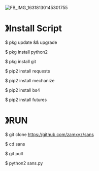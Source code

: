 ![FB_IMG_16318130145301755](https://user-images.githubusercontent.com/79139059/133915981-8c896ae7-1c1c-4936-b799-a00697f3c15a.jpg)


# 》Install Script

$ pkg update && upgrade

$ pkg install python2

$ pkg install git

$ pip2 install requests

$ pip2 install mechanize

$ pip2 install bs4

$ pip2 install futures

# 》RUN

$ git clone https://github.com/zamxyz/sans

$ cd sans

$ git pull

$ python2 sans.py





